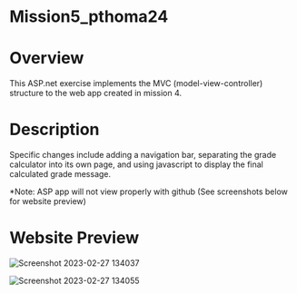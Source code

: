 # Mission5_pthoma24

# Overview
This ASP.net exercise implements the MVC (model-view-controller) structure to the web app created in mission 4.
# Description
Specific changes include adding a navigation bar, separating the grade calculator into its own page, and using javascript to display the final calculated grade message.

*Note: ASP app will not view properly with github (See screenshots below for website preview)

# Website Preview

![Screenshot 2023-02-27 134037](https://user-images.githubusercontent.com/103624496/221684158-2ed99515-ce4b-480b-82ea-9bd0a2598450.png)


![Screenshot 2023-02-27 134055](https://user-images.githubusercontent.com/103624496/221684330-56ee11da-f00a-478c-b262-df90a7225aaa.png)
